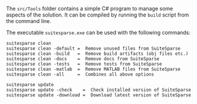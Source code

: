 The `src/Tools` folder contains a simple C# program to manage some aspects of the solution. It can be compiled by running the `build` script from the command line.

The executable `suitesparse.exe` can be used with the following commands:

```
suitesparse clean
suitesparse clean -default =  Remove unused files from SuiteSparse
suitesparse clean -build   =  Remove build artifacts (obj files etc.)
suitesparse clean -docs    =  Remove docs from SuiteSparse
suitesparse clean -tests   =  Remove tests from SuiteSparse
suitesparse clean -matlab  =  Remove MATLAB files from SuiteSparse
suitesparse clean -all     =  Combines all above options

suitesparse update
suitesparse update -check    =  Check installed version of SuiteSparse
suitesparse update -download =  Download latest version of SuiteSparse
```